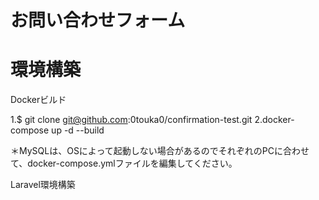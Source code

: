 # お問い合わせフォーム

# 環境構築
Dockerビルド

1.$ git clone git@github.com:0touka0/confirmation-test.git
2.docker-compose up -d --build

＊MySQLは、OSによって起動しない場合があるのでそれぞれのPCに合わせて、docker-compose.ymlファイルを編集してください。

Laravel環境構築
